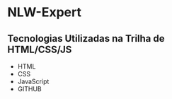 # NLW-Expert

## Tecnologias Utilizadas na Trilha de HTML/CSS/JS

- HTML
- CSS
- JavaScript
- GITHUB
